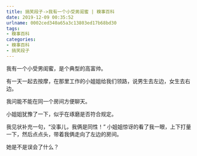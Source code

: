 ```yaml
---
title: 搞笑段子->我有一个小受男闺蜜 | 糗事百科
date: 2019-12-09 00:35:52
urlname: 0002ced340a65a3c13803ed17b68bd30
tags: 
- 糗事百科
categories:
- 糗事百科
- 搞笑段子
---
```

我有一个小受男闺蜜，是个典型的高富帅。

有一天一起去按摩，在那里工作的小姐姐给我们领路，说男生去左边，女生去右边。

我问能不能在同一个房间方便聊天。

小姐姐犹豫了一下，似乎在琢磨是否符合规定。

我见状补充一句，“没事儿，我俩是同性！” 小姐姐惊讶的看了我一眼，上下打量一下，然后点点头，带着我俩走向了左边的房间。

她是不是误会了什么？


